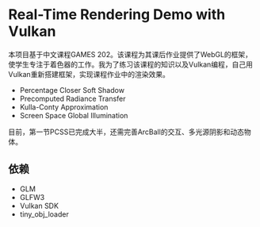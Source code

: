 # Real-Time Rendering Demo with Vulkan

本项目基于中文课程GAMES 202。该课程为其课后作业提供了WebGL的框架，使学生专注于着色器的工作。我为了练习该课程的知识以及Vulkan编程，自己用Vulkan重新搭建框架，实现课程作业中的渲染效果。

* Percentage Closer Soft Shadow
* Precomputed Radiance Transfer
* Kulla-Conty Approximation
* Screen Space Global Illumination

目前，第一节PCSS已完成大半，还需完善ArcBall的交互、多光源阴影和动态物体。

## 依赖

* GLM
* GLFW3
* Vulkan SDK
* tiny_obj_loader

